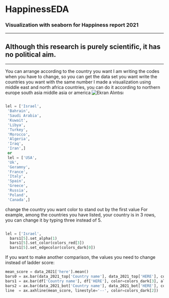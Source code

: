 # HappinessEDA
### Visualization with seaborn for Happiness report 2021
------------------------------------------------------------------------
## Although this research is purely scientific, it has no political aim.
------------------------------------------------------------------------
You can arrange according to the country you want
I am writing the codes when you have to change, so you can get the data set you want
write the countries you want with the same number 
I made a visualization using middle east and north africa countries, you can do it according to northern europe south asia middle asia or america
![Ekran Alıntısı](https://user-images.githubusercontent.com/69467096/116694866-7798fb80-a9c8-11eb-8874-b615f7019d67.PNG)


```python

lel = ['Israel',
 'Bahrain',
 'Saudi Arabia',
 'Kuwait',
 'Libya',
 'Turkey',
 'Morocco',
 'Algeria',
 'Iraq',
 'Iran',]
 or
 lel = ['USA',
 'Uk',
 'Geramny',
 'France',
 'Italy',
 'Spain',
 'Greece',
 'Russia',
 'Poland',
 'Canada',]
```
change the country you want color to stand out by the first value
For example, among the countries you have listed, your country is in 3 rows, you can change it by typing three instead of 5.

```python

lel = ['Israel',
  bars1[5].set_alpha(1)
  bars1[5].set_color(colors_red[3])
  bars1[5].set_edgecolor(colors_dark[0])

```
If you want to make another comparison, the values ​​you need to change instead of ladder score:


```python
mean_score = data_2021['here'].mean()
bars0 = ax.bar(data_2021_top['Country name'], data_2021_top['HERE'], color=colors_blue[0], alpha=0.6, edgecolor=colors_dark[0])
bars1 = ax.bar(df['Country name'], df['HERE'], color=colors_dark[3], alpha=0.4, edgecolor=colors_dark[0])
bars2 = ax.bar(data_2021_bot['Country name'], data_2021_bot['HERE'], color=colors_red[0], alpha=0.6, edgecolor=colors_dark[0])
line  = ax.axhline(mean_score, linestyle='--', color=colors_dark[2])

```
